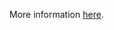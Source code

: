 More information [here](https://docs.prismacloud.io/en/enterprise-edition/policy-reference/kubernetes-policies/kubernetes-policy-index/prevent-nginx-ingress-annotation-snippets-which-contain-alias-statements).
